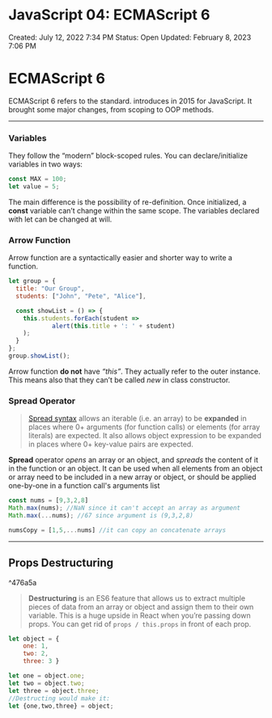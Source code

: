 # JavaScript 04: ECMAScript 6

Created: July 12, 2022 7:34 PM
Status: Open
Updated: February 8, 2023 7:06 PM

# ECMAScript 6

ECMAScript 6 refers to the standard. introduces in 2015 for JavaScript. It brought some major changes, from scoping to OOP methods.

---

### Variables

They follow the “modern” block-scoped rules. You can declare/initialize variables in two ways:

```jsx
const MAX = 100;
let value = 5;
```

The main difference is the possibility of re-definition. Once initialized, a **const** variable can’t change within the same scope. The variables declared with let can be changed at will.

### Arrow Function

Arrow function are a syntactically easier and shorter way to write a function.

```jsx
let group = {
  title: "Our Group",
  students: ["John", "Pete", "Alice"],

  const showList = () => {
    this.students.forEach(student =>
			alert(this.title + ': ' + student)
    );
  }
};
group.showList();
```

Arrow function **do not** have *“this”*. They actually refer to the outer instance. This means also that they can’t be called *new* in class constructor.

### Spread Operator

> [Spread syntax](https://developer.mozilla.org/en-US/docs/Web/JavaScript/Reference/Operators/Spread_syntax) allows an iterable (i.e. an array) to be **expanded** in places where 0+ arguments (for function calls) or elements (for array literals) are expected. It also allows object expression to be expanded in places where 0+ key-value pairs are expected.
> 

**Spread** operator *opens* an array or an object, and *spreads* the content of it in the function or an object. It can be used when all elements from an object or array need to be included in a new array or object, or should be applied one-by-one in a function call's arguments list

```jsx
const nums = [9,3,2,8]
Math.max(nums); //NaN since it can't accept an array as argument
Math.max(...nums); //67 since argument is (9,3,2,8)

numsCopy = [1,5,...nums] //it can copy an concatenate arrays

```

---
## Props Destructuring

^476a5a

> **Destructuring** is an ES6 feature that allows us to extract multiple pieces of data from an array or object and assign them to their own variable. This is a huge upside in React when you’re passing down props. You can get rid of `props / this.props` in front of each prop.
> 

```jsx
let object = {
	one: 1,
	two: 2,
	three: 3 }

let one = object.one;
let two = object.two;
let three = object.three;
//Destructing would make it:
let {one,two,three} = object;
```
